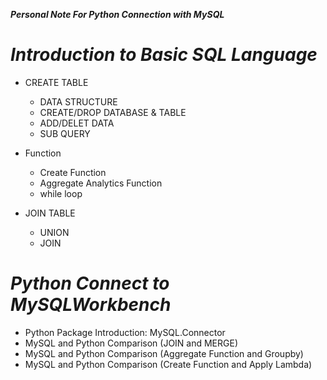 ***Personal Note For Python Connection with MySQL***

# ***Introduction to Basic SQL Language***

- CREATE TABLE
  - DATA STRUCTURE
  - CREATE/DROP DATABASE & TABLE
  - ADD/DELET DATA
  - SUB QUERY

- Function
  - Create Function
  - Aggregate Analytics Function
  - while loop
 
 - JOIN TABLE
    - UNION
    - JOIN

# ***Python Connect to MySQLWorkbench***

- Python Package Introduction: MySQL.Connector
- MySQL and Python Comparison (JOIN and MERGE)
- MySQL and Python Comparison (Aggregate Function and Groupby)
- MySQL and Python Comparison (Create Function and Apply Lambda)
